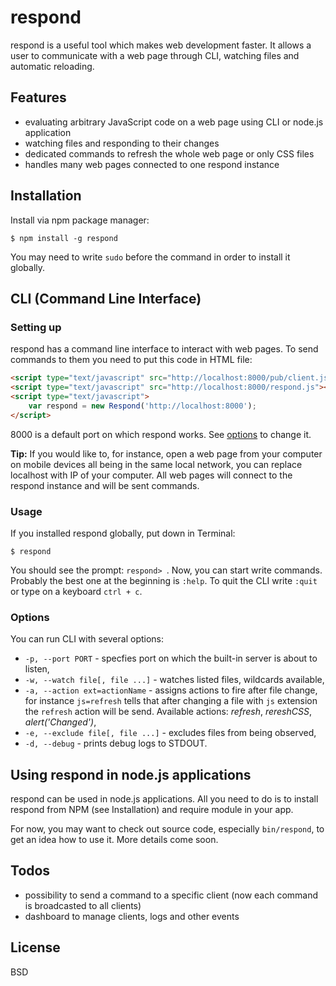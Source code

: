 # respond

respond is a useful tool which makes web development faster. It allows a user to communicate with a web page through CLI, watching files and automatic reloading.

## Features

* evaluating arbitrary JavaScript code on a web page using CLI or node.js application
* watching files and responding to their changes
* dedicated commands to refresh the whole web page or only CSS files
* handles many web pages connected to one respond instance

## Installation

Install via npm package manager:

```
$ npm install -g respond
```

You may need to write `sudo` before the command in order to install it globally.

## CLI (Command Line Interface)

### Setting up

respond has a command line interface to interact with web pages. To send commands to them you need to put this code in HTML file:

```html
<script type="text/javascript" src="http://localhost:8000/pub/client.js"></script>
<script type="text/javascript" src="http://localhost:8000/respond.js"></script>
<script type="text/javascript">
	var respond = new Respond('http://localhost:8000');
</script>
```

8000 is a default port on which respond works. See [options](https://github.com/dreame4/respond#options) to change it.

**Tip:** If you would like to, for instance, open a web page from your computer on mobile devices all being in the same local network, you can replace localhost with IP of your computer. All web pages will connect to the respond instance and will be sent commands.

### Usage

If you installed respond globally, put down in Terminal:

```
$ respond
```

You should see the prompt: `respond> `. Now, you can start write commands. Probably the best one at the beginning is `:help`. To quit the CLI write `:quit` or type on a keyboard `ctrl + c`.

### Options

You can run CLI with several options:

* `-p, --port PORT` - specfies port on which the built-in server is about to listen,
* `-w, --watch file[, file ...]` - watches listed files, wildcards available,
* `-a, --action ext=actionName` - assigns actions to fire after file change, for instance `js=refresh` tells that after changing a file with `js` extension the `refresh` action will be send. Available actions: _refresh_, _rereshCSS_, _alert('Changed')_,
* `-e, --exclude file[, file ...]` - excludes files from being observed,
* `-d, --debug` - prints debug logs to STDOUT.

## Using respond in node.js applications

respond can be used in node.js applications. All you need to do is to install respond from NPM (see Installation) and require module in your app.

For now, you may want to check out source code, especially `bin/respond`, to get an idea how to use it. More details come soon.

## Todos

* possibility to send a command to a specific client (now each command is broadcasted to all clients)
* dashboard to manage clients, logs and other events

## License

BSD
